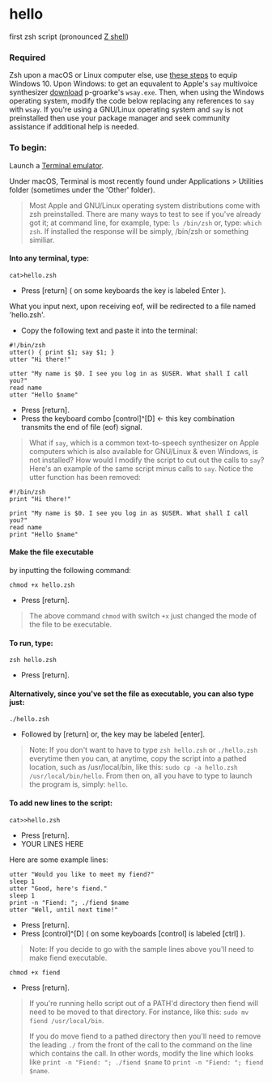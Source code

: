# hello
first zsh script
(pronounced [Z shell](https://en.wikipedia.org/wiki/Z_shell))

### Required
Zsh upon a macOS or Linux computer else, use [these steps](https://www.howtogeek.com/258518/how-to-use-zsh-or-another-shell-in-windows-10/) to equip Windows 10. Upon Windows: to get an equvalent to Apple's ```say``` multivoice synthesizer [download](https://github.com/p-groarke/wsay/releases) p-groarke's ```wsay.exe```. Then, when using the Windows operating system, modify the code below replacing any references to ```say``` with ```wsay```. If you're using a GNU/Linux operating system and ```say``` is not preinstalled then use your package manager and seek community assistance if additional help is needed.

### To begin:
Launch a [Terminal emulator](https://en.wikipedia.org/wiki/Terminal#Software).

Under macOS, Terminal is most recently found under Applications > Utilities folder (sometimes under the 'Other' folder).

> Most Apple and GNU/Linux operating system distributions come with zsh preinstalled. There are many ways to test to see if you've already got it; at command line, for example, type: `ls /bin/zsh` or, type: `which zsh`. If installed the response will be simply, /bin/zsh or something similiar.

#### Into any terminal, type:
```
cat>hello.zsh 
```
* Press [return] ( on some keyboards the key is labeled Enter ).

What you input next, upon receiving eof, will be redirected to a file named 'hello.zsh'.
* Copy the following text and paste it into the terminal:
```
#!/bin/zsh
utter() { print $1; say $1; }
utter "Hi there!"

utter "My name is $0. I see you log in as $USER. What shall I call you?"
read name
utter "Hello $name"
```
* Press [return].
* Press the keyboard combo [control]^[D] <- this key combination transmits the end of file (eof) signal.

> What if ```say```, which is a common text-to-speech synthesizer on Apple computers which is also available for GNU/Linux & even Windows, is not installed? How would I modify the script to cut out the calls to ``say``?  Here's an example of the same script minus calls to ```say```.  Notice the utter function has been removed:
```
#!/bin/zsh
print "Hi there!"

print "My name is $0. I see you log in as $USER. What shall I call you?"
read name
print "Hello $name"
```
#### Make the file executable
by inputting the following command:
```
chmod +x hello.zsh
```
* Press [return].
> The above command ```chmod``` with switch ```+x``` just changed the mode of the file to be executable.
#### To run, type:
```
zsh hello.zsh
```
* Press [return].
#### Alternatively, since you've set the file as executable, you can also type just:
```
./hello.zsh
```
* Followed by [return] or, the key may be labeled [enter].
> Note: If you don't want to have to type ```zsh hello.zsh``` or ```./hello.zsh``` everytime then you can, at anytime, copy the script into a pathed location, such as /usr/local/bin, like this: ```sudo cp -a hello.zsh /usr/local/bin/hello```. From then on, all you have to type to launch the program is, simply: ```hello```.
#### To add new lines to the script:
```
cat>>hello.zsh
```
* Press [return].
* YOUR LINES HERE

Here are some example lines:
```
utter "Would you like to meet my fiend?"
sleep 1
utter "Good, here's fiend."
sleep 1
print -n "Fiend: "; ./fiend $name
utter "Well, until next time!"
```
* Press [return].
* Press [control]^[D] ( on some keyboards [control] is labeled [ctrl] ).
> Note: If you decide to go with the sample lines above you'll need to make fiend executable.

```
chmod +x fiend
```
* Press [return].
> If you're running hello script out of a PATH'd directory then fiend will need to be moved to that directory. For instance, like this: ```sudo mv fiend /usr/local/bin```. 
> 
> If you do move fiend to a pathed directory then you'll need to remove the leading ```./``` from the front of the call to the command on the line which contains the call. In other words, modify the line which looks like ```print -n "Fiend: "; ./fiend $name``` to ```print -n "Fiend: "; fiend $name```.
